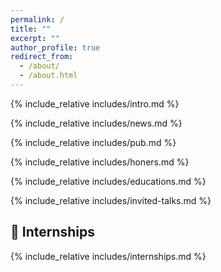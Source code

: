 ```yaml
---
permalink: /
title: ""
excerpt: ""
author_profile: true
redirect_from: 
  - /about/
  - /about.html
---
```


<!-- About Me -->
<span id="about-me"></span>
{% include_relative includes/intro.md %}


<!-- News -->
<span id="news"></span>

{% include_relative includes/news.md %}


<!-- Publications -->
<span id="publications"></span>

{% include_relative includes/pub.md %}


<!-- Honors and Awards -->
<span id="honors-and-awards"></span>
{% include_relative includes/honers.md %}


<!-- Educations -->
<span id="educations"></span>
{% include_relative includes/educations.md %}


<!-- Invited Talks -->
<span id="invited-talks"></span>
{% include_relative includes/invited-talks.md %}


<!-- Internships -->
<span id="internships"></span>
## 💼 Internships
{% include_relative includes/internships.md %}
